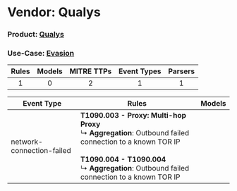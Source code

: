 Vendor: Qualys
==============
### Product: [Qualys](../ds_qualys_qualys.md)
### Use-Case: [Evasion](../../../../UseCases/uc_evasion.md)

| Rules | Models | MITRE TTPs | Event Types | Parsers |
|:-----:|:------:|:----------:|:-----------:|:-------:|
|   1   |   0    |     2      |      1      |    1    |

| Event Type                | Rules                                                                                                                                                                                                                       | Models |
| ------------------------- | --------------------------------------------------------------------------------------------------------------------------------------------------------------------------------------------------------------------------- | ------ |
| network-connection-failed | <b>T1090.003 - Proxy: Multi-hop Proxy</b><br> ↳ <b>Aggregation</b>: Outbound failed connection to a known TOR IP<br><br><b>T1090.004 - T1090.004</b><br> ↳ <b>Aggregation</b>: Outbound failed connection to a known TOR IP |        |